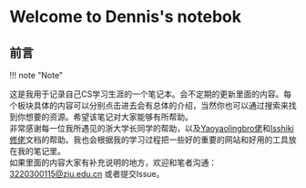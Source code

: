 # Welcome to Dennis's notebok
## 前言

!!! note "Note"

这是我用于记录自己CS学习生涯的一个笔记本。会不定期的更新里面的内容。每个板块具体的内容可以分别点击进去会有总体的介绍，当然你也可以通过搜索来找到你想要的资源。希望该笔记对大家能够有所帮助。
<br>
非常感谢每一位我所遇见的浙大学长同学的帮助，以及[Yaoyaolingbro佬](https://github.com/Yaoyaolingbro)和[Isshiki修佬](https://github.com/IsshikiHugh)文档的帮助。我也会根据我的学习过程把一些好的重要的网站和好用的工具放在我的笔记里。
<br>
如果里面的内容大家有补充说明的地方，欢迎和笔者沟通：3220300115@zju.edu.cn 或者提交Issue。